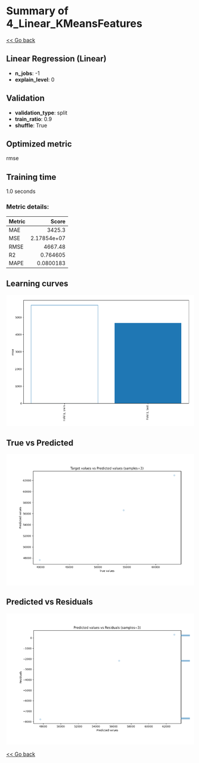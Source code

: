 # Summary of 4_Linear_KMeansFeatures

[<< Go back](../README.md)


## Linear Regression (Linear)
- **n_jobs**: -1
- **explain_level**: 0

## Validation
 - **validation_type**: split
 - **train_ratio**: 0.9
 - **shuffle**: True

## Optimized metric
rmse

## Training time

1.0 seconds

### Metric details:
| Metric   |          Score |
|:---------|---------------:|
| MAE      | 3425.3         |
| MSE      |    2.17854e+07 |
| RMSE     | 4667.48        |
| R2       |    0.764605    |
| MAPE     |    0.0800183   |



## Learning curves
![Learning curves](learning_curves.png)
## True vs Predicted

![True vs Predicted](true_vs_predicted.png)


## Predicted vs Residuals

![Predicted vs Residuals](predicted_vs_residuals.png)



[<< Go back](../README.md)
